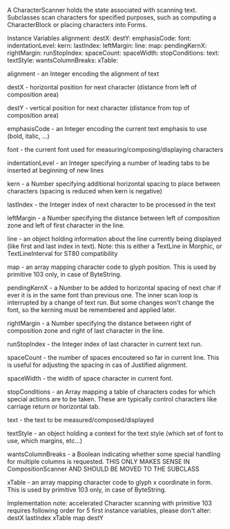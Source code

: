 A CharacterScanner holds the state associated with scanning text. Subclasses scan characters for specified purposes, such as computing a CharacterBlock or placing characters into Forms.Instance Variables	alignment:		<Integer>	destX:		<Number>	destY:		<Number>	emphasisCode:		<Object>	font:		<AbstractFont>	indentationLevel:		<Integer>	kern:		<Number>	lastIndex:		<Integer>	leftMargin:		<Number>	line:		<TextLine>	map:		<Array>	pendingKernX:		<Number>	rightMargin:		<Number>	runStopIndex:		<Integer>	spaceCount:		<Integer>	spaceWidth:		<Number>	stopConditions:		<Array>	text:		<Text>	textStyle:		<TextStyle>	wantsColumnBreaks:		<Boolean>	xTable:		<Array>alignment	- an Integer encoding the alignment of textdestX	- horizontal position for next character (distance from left of composition area)destY	- vertical position for next character (distance from top of composition area)emphasisCode	- an Integer encoding the current text emphasis to use (bold, italic, ...)font	- the current font used for measuring/composing/displaying charactersindentationLevel	- an Integer specifying a number of leading tabs to be inserted at beginning of new lineskern	- a Number specifying additional horizontal spacing to place between characters (spacing is reduced when kern is negative)lastIndex	- the Integer index of next character to be processed in the textleftMargin	- a Number specifying the distance between left of composition zone and left of first character in the line.line	- an object holding information about the line currently being displayed (like first and last index in text).	Note: this is either a TextLine in Morphic, or TextLineInterval for ST80 compatibilitymap	- an array mapping character code to glyph position.	This is used by primitive 103 only, in case of ByteString.pendingKernX	- a Number to be added to horizontal spacing of next char if ever it is in the same font than previous one.	The inner scan loop is interrupted by a change of text run.	But some changes won't change the font, so the kerning must be remembered and applied later.rightMargin	- a Number specifying the distance between right of composition zone and right of last character in the line.runStopIndex	- the Integer index of last character in current text run.spaceCount	- the number of spaces encoutered so far in current line. This is useful for adjusting the spacing in cas of Justified alignment.spaceWidth	- the width of space character in current font.stopConditions	- an Array mapping a table of characters codes for which special actions are to be taken.	These are typically control characters like carriage return or horizontal tab.text	- the text to be measured/composed/displayedtextStyle	- an object holding a context for the text style (which set of font to use, which margins, etc...)wantsColumnBreaks	- a Boolean indicating whether some special handling for multiple columns is requested.	THIS ONLY MAKES SENSE IN CompositionScanner AND SHOULD BE MOVED TO THE SUBCLASS	xTable	- an array mapping character code to glyph x coordinate in form.	This is used by primitive 103 only, in case of ByteString.	Implementation note: accelerated Character scanning with primitive 103 requires following order for 5 first instance variables, please don't alter:destX lastIndex xTable map destY